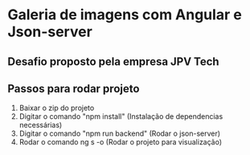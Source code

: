 # Galeria de imagens com Angular e Json-server

## Desafio proposto pela empresa JPV Tech

## Passos para rodar projeto

1. Baixar o zip do projeto
2. Digitar o comando "npm install" (Instalação de dependencias necessárias)
3. Digitar o comando "npm run backend" (Rodar o json-server)
4. Rodar o comando ng s -o (Rodar o projeto para visualização)

